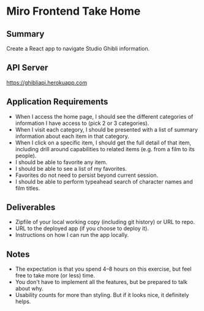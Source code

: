 # Miro Frontend Take Home

## Summary

Create a React app to navigate Studio Ghibli information.

## API Server

<https://ghibliapi.herokuapp.com>

## Application Requirements

* When I access the home page, I should see the different categories of
  information I have access to (pick 2 or 3 categories).
* When I visit each category, I should be presented with a list of summary
  information about each item in that category.
* When I click on a specific item, I should get the full detail of that item,
  including drill around capabilities to related items (e.g. from a film to its
  people).
* I should be able to favorite any item.
* I should be able to see a list of my favorites.
* Favorites do not need to persist beyond current session.
* I should be able to perform typeahead search of character names and film
  titles.

## Deliverables

* Zipfile of your local working copy (including git history) or URL to repo.
* URL to the deployed app (if you choose to deploy it).
* Instructions on how I can run the app locally.

## Notes

* The expectation is that you spend 4–8 hours on this exercise, but feel free
  to take more (or less) time.
* You don't have to implement all the features, but be prepared to talk
  about why.
* Usability counts for more than styling. But if it looks nice, it definitely
  helps.
